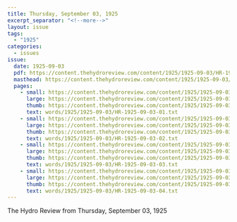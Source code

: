 ```yaml
---
title: Thursday, September 03, 1925
excerpt_separator: "<!--more-->"
layout: issue
tags:
  - "1925"
categories:
  - issues
issue:
  date: 1925-09-03
  pdf: https://content.thehydroreview.com/content/1925/1925-09-03/HR-1925-09-03.pdf
  masthead: https://content.thehydroreview.com/content/1925/1925-09-03/masthead/HR-1925-09-03.jpg
  pages:
    - small: https://content.thehydroreview.com/content/1925/1925-09-03/small/HR-1925-09-03-01.jpg
      large: https://content.thehydroreview.com/content/1925/1925-09-03/large/HR-1925-09-03-01.jpg
      thumb: https://content.thehydroreview.com/content/1925/1925-09-03/thumbnails/HR-1925-09-03-01.jpg
      text: words/1925/1925-09-03/HR-1925-09-03-01.txt
    - small: https://content.thehydroreview.com/content/1925/1925-09-03/small/HR-1925-09-03-02.jpg
      large: https://content.thehydroreview.com/content/1925/1925-09-03/large/HR-1925-09-03-02.jpg
      thumb: https://content.thehydroreview.com/content/1925/1925-09-03/thumbnails/HR-1925-09-03-02.jpg
      text: words/1925/1925-09-03/HR-1925-09-03-02.txt
    - small: https://content.thehydroreview.com/content/1925/1925-09-03/small/HR-1925-09-03-03.jpg
      large: https://content.thehydroreview.com/content/1925/1925-09-03/large/HR-1925-09-03-03.jpg
      thumb: https://content.thehydroreview.com/content/1925/1925-09-03/thumbnails/HR-1925-09-03-03.jpg
      text: words/1925/1925-09-03/HR-1925-09-03-03.txt
    - small: https://content.thehydroreview.com/content/1925/1925-09-03/small/HR-1925-09-03-04.jpg
      large: https://content.thehydroreview.com/content/1925/1925-09-03/large/HR-1925-09-03-04.jpg
      thumb: https://content.thehydroreview.com/content/1925/1925-09-03/thumbnails/HR-1925-09-03-04.jpg
      text: words/1925/1925-09-03/HR-1925-09-03-04.txt
---
```


The Hydro Review from Thursday, September 03, 1925

<!--more-->

